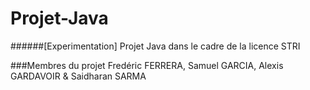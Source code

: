 # Projet-Java
######[Experimentation] Projet Java dans le cadre de la licence STRI

###Membres du projet
Fredéric FERRERA, Samuel GARCIA, Alexis GARDAVOIR & Saidharan SARMA


